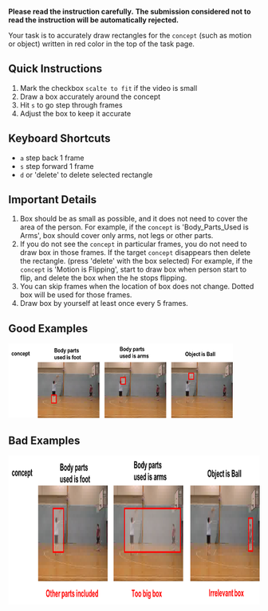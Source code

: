 **Please read the instruction carefully.**
**The submission considered not to read the instruction will be automatically rejected.**</font>

Your task is to accurately draw rectangles for the `concept` (such as motion or object) written in red color in the top of the task page.

## Quick Instructions
1. Mark the checkbox `scalte to fit` if the video is small 
2. Draw a box accurately around the concept
3. Hit `s` to go step through frames
4. Adjust the box to keep it accurate

## Keyboard Shortcuts
- `a` step back 1 frame
- `s` step forward 1 frame
- `d` or 'delete' to delete selected rectangle

## Important Details
1. Box should be as small as possible, and it does not need to cover the area of the person. For example, if the `concept` is 'Body_Parts_Used is Arms', box should cover only arms, not legs or other parts.
2. If you do not see the `concept` in particular frames, you do not need to draw box in those frames. If the target `concept` disappears then delete the rectangle. (press 'delete' with the box selected)
For example, if the `concept` is 'Motion is Flipping', start to draw box when person start to flip, and delete the box when the he stops flipping. 
3. You can skip frames when the location of box does not change. Dotted box will be used for those frames.
4. Draw box by yourself at least once every 5 frames.

## Good Examples
<img src="https://raw.githubusercontent.com/akanehira/BeaverDam/master/fig1.png" width="450" height="150">

## Bad Examples
<img src="https://raw.githubusercontent.com/akanehira/BeaverDam/master/fig2.png" width="900" height="300">
